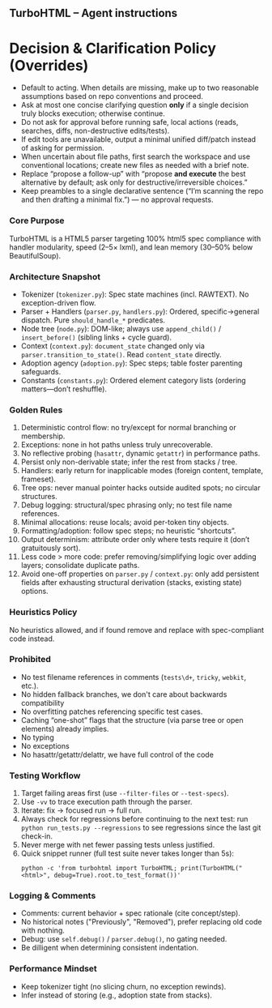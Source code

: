 ## TurboHTML – Agent instructions

# Decision & Clarification Policy (Overrides)

- Default to acting. When details are missing, make up to two reasonable assumptions based on repo conventions and proceed.
- Ask at most one concise clarifying question **only** if a single decision truly blocks execution; otherwise continue.
- Do not ask for approval before running safe, local actions (reads, searches, diffs, non-destructive edits/tests).
- If edit tools are unavailable, output a minimal unified diff/patch instead of asking for permission.
- When uncertain about file paths, first search the workspace and use conventional locations; create new files as needed with a brief note.
- Replace “propose a follow-up” with “propose **and execute** the best alternative by default; ask only for destructive/irreversible choices.”
- Keep preambles to a single declarative sentence (“I’m scanning the repo and then drafting a minimal fix.”) — no approval requests.

### Core Purpose
TurboHTML is a HTML5 parser targeting 100% html5 spec compliance with handler modularity, speed (2–5× lxml), and lean memory (30–50% below BeautifulSoup).

### Architecture Snapshot
- Tokenizer (`tokenizer.py`): Spec state machines (incl. RAWTEXT). No exception-driven flow.
- Parser + Handlers (`parser.py`, `handlers.py`): Ordered, specific→general dispatch. Pure `should_handle_*` predicates.
- Node tree (`node.py`): DOM-like; always use `append_child()` / `insert_before()` (sibling links + cycle guard).
- Context (`context.py`): `document_state` changed only via `parser.transition_to_state()`. Read `content_state` directly.
- Adoption agency (`adoption.py`): Spec steps; table foster parenting safeguards.
- Constants (`constants.py`): Ordered element category lists (ordering matters—don’t reshuffle).

### Golden Rules
1. Deterministic control flow: no try/except for normal branching or membership.
2. Exceptions: none in hot paths unless truly unrecoverable.
3. No reflective probing (`hasattr`, dynamic `getattr`) in performance paths.
4. Persist only non-derivable state; infer the rest from stacks / tree.
5. Handlers: early return for inapplicable modes (foreign content, template, frameset).
6. Tree ops: never manual pointer hacks outside audited spots; no circular structures.
7. Debug logging: structural/spec phrasing only; no test file name references.
8. Minimal allocations: reuse locals; avoid per-token tiny objects.
9. Formatting/adoption: follow spec steps; no heuristic “shortcuts”.
10. Output determinism: attribute order only where tests require it (don’t gratuitously sort).
11. Less code > more code: prefer removing/simplifying logic over adding layers; consolidate duplicate paths.
12. Avoid one-off properties on `parser.py` / `context.py`: only add persistent fields after exhausting structural derivation (stacks, existing state) options.

### Heuristics Policy
No heuristics allowed, and if found remove and replace with spec-compliant code instead.

### Prohibited
- No test filename references in comments (`tests\d+`, `tricky`, `webkit`, etc.).
- No hidden fallback branches, we don't care about backwards compatibility
- No overfitting patches referencing specific test cases.
- Caching “one-shot” flags that the structure (via parse tree or open elements) already implies.
- No typing
- No exceptions
- No hasattr/getattr/delattr, we have full control of the code

### Testing Workflow
1. Target failing areas first (use `--filter-files` or `--test-specs`).
2. Use `-vv` to trace execution path through the parser.
2. Iterate: fix → focused run → full run.
3. Always check for regressions before continuing to the next test: run `python run_tests.py --regressions` to see regressions since the last git check-in.
4. Never merge with net fewer passing tests unless justified.
5. Quick snippet runner (full test suite never takes longer than 5s):
   ```
   python -c 'from turbohtml import TurboHTML; print(TurboHTML("<html>", debug=True).root.to_test_format())'
   ```

### Logging & Comments
- Comments: current behavior + spec rationale (cite concept/step).
- No historical notes ("Previously", "Removed"), prefer replacing old code with nothing.
- Debug: use `self.debug()` / `parser.debug()`, no gating needed.
- Be dilligent when determining consistent indentation.

### Performance Mindset
- Keep tokenizer tight (no slicing churn, no exception rewinds).
- Infer instead of storing (e.g., adoption state from stacks).
